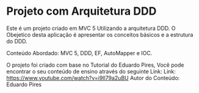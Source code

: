 # Projeto com Arquitetura DDD

Este é um  projeto criado em MVC 5 Utilizando a arquitetura DDD.
O Obejetico desta aplicação é  apresentar os conceitos básicos e a estrutura do DDD.

Conteúdo Abordado:
MVC 5, DDD, EF, AutoMapper e IOC.

O projeto foi criado com base no Tutorial do Eduardo Pires,
Você pode encontrar o seu conteúdo de ensino através do seguinte Link:
Link: https://www.youtube.com/watch?v=i9Il79a2uBU
Autor do Conteúdo: Eduardo Pires
